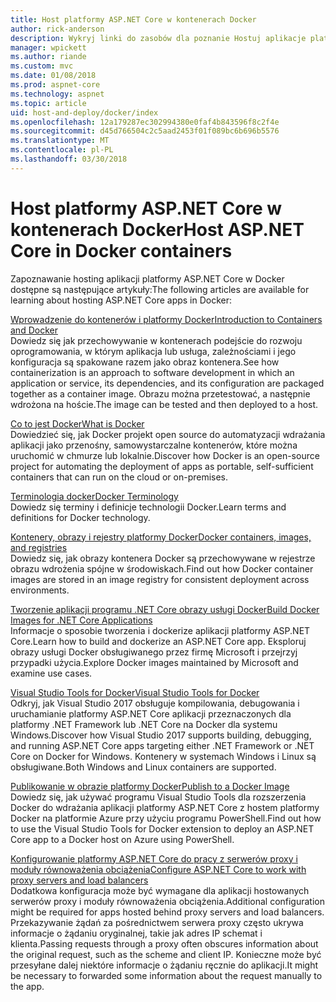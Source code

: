 ```yaml
---
title: Host platformy ASP.NET Core w kontenerach Docker
author: rick-anderson
description: Wykryj linki do zasobów dla poznanie Hostuj aplikacje platformy ASP.NET Core w kontenerach Docker.
manager: wpickett
ms.author: riande
ms.custom: mvc
ms.date: 01/08/2018
ms.prod: aspnet-core
ms.technology: aspnet
ms.topic: article
uid: host-and-deploy/docker/index
ms.openlocfilehash: 12a179287ec302994380e0faf4b843596f8c2f4e
ms.sourcegitcommit: d45d766504c2c5aad2453f01f089bc6b696b5576
ms.translationtype: MT
ms.contentlocale: pl-PL
ms.lasthandoff: 03/30/2018
---
```

# <a name="host-aspnet-core-in-docker-containers"></a><span data-ttu-id="f0bc4-103">Host platformy ASP.NET Core w kontenerach Docker</span><span class="sxs-lookup"><span data-stu-id="f0bc4-103">Host ASP.NET Core in Docker containers</span></span>

<span data-ttu-id="f0bc4-104">Zapoznawanie hosting aplikacji platformy ASP.NET Core w Docker dostępne są następujące artykuły:</span><span class="sxs-lookup"><span data-stu-id="f0bc4-104">The following articles are available for learning about hosting ASP.NET Core apps in Docker:</span></span>

[<span data-ttu-id="f0bc4-105">Wprowadzenie do kontenerów i platformy Docker</span><span class="sxs-lookup"><span data-stu-id="f0bc4-105">Introduction to Containers and Docker</span></span>](/dotnet/standard/microservices-architecture/container-docker-introduction/index)  
<span data-ttu-id="f0bc4-106">Dowiedz się jak przechowywanie w kontenerach podejście do rozwoju oprogramowania, w którym aplikacja lub usługa, zależnościami i jego konfiguracja są spakowane razem jako obraz kontenera.</span><span class="sxs-lookup"><span data-stu-id="f0bc4-106">See how containerization is an approach to software development in which an application or service, its dependencies, and its configuration are packaged together as a container image.</span></span> <span data-ttu-id="f0bc4-107">Obrazu można przetestować, a następnie wdrożona na hoście.</span><span class="sxs-lookup"><span data-stu-id="f0bc4-107">The image can be tested and then deployed to a host.</span></span>

[<span data-ttu-id="f0bc4-108">Co to jest Docker</span><span class="sxs-lookup"><span data-stu-id="f0bc4-108">What is Docker</span></span>](/dotnet/standard/microservices-architecture/container-docker-introduction/docker-defined)  
<span data-ttu-id="f0bc4-109">Dowiedzieć się, jak Docker projekt open source do automatyzacji wdrażania aplikacji jako przenośny, samowystarczalne kontenerów, które można uruchomić w chmurze lub lokalnie.</span><span class="sxs-lookup"><span data-stu-id="f0bc4-109">Discover how Docker is an open-source project for automating the deployment of apps as portable, self-sufficient containers that can run on the cloud or on-premises.</span></span>

[<span data-ttu-id="f0bc4-110">Terminologia docker</span><span class="sxs-lookup"><span data-stu-id="f0bc4-110">Docker Terminology</span></span>](/dotnet/standard/microservices-architecture/container-docker-introduction/docker-terminology)  
<span data-ttu-id="f0bc4-111">Dowiedz się terminy i definicje technologii Docker.</span><span class="sxs-lookup"><span data-stu-id="f0bc4-111">Learn terms and definitions for Docker technology.</span></span>

[<span data-ttu-id="f0bc4-112">Kontenery, obrazy i rejestry platformy Docker</span><span class="sxs-lookup"><span data-stu-id="f0bc4-112">Docker containers, images, and registries</span></span>](/dotnet/standard/microservices-architecture/container-docker-introduction/docker-containers-images-registries)  
<span data-ttu-id="f0bc4-113">Dowiedz się, jak obrazy kontenera Docker są przechowywane w rejestrze obrazu wdrożenia spójne w środowiskach.</span><span class="sxs-lookup"><span data-stu-id="f0bc4-113">Find out how Docker container images are stored in an image registry for consistent deployment across environments.</span></span>

[<span data-ttu-id="f0bc4-114">Tworzenie aplikacji programu .NET Core obrazy usługi Docker</span><span class="sxs-lookup"><span data-stu-id="f0bc4-114">Build Docker Images for .NET Core Applications</span></span>](/dotnet/articles/core/docker/building-net-docker-images)  
<span data-ttu-id="f0bc4-115">Informacje o sposobie tworzenia i dockerize aplikacji platformy ASP.NET Core.</span><span class="sxs-lookup"><span data-stu-id="f0bc4-115">Learn how to build and dockerize an ASP.NET Core app.</span></span> <span data-ttu-id="f0bc4-116">Eksploruj obrazy usługi Docker obsługiwanego przez firmę Microsoft i przejrzyj przypadki użycia.</span><span class="sxs-lookup"><span data-stu-id="f0bc4-116">Explore Docker images maintained by Microsoft and examine use cases.</span></span>

[<span data-ttu-id="f0bc4-117">Visual Studio Tools for Docker</span><span class="sxs-lookup"><span data-stu-id="f0bc4-117">Visual Studio Tools for Docker</span></span>](xref:host-and-deploy/docker/visual-studio-tools-for-docker)  
<span data-ttu-id="f0bc4-118">Odkryj, jak Visual Studio 2017 obsługuje kompilowania, debugowania i uruchamianie platformy ASP.NET Core aplikacji przeznaczonych dla platformy .NET Framework lub .NET Core na Docker dla systemu Windows.</span><span class="sxs-lookup"><span data-stu-id="f0bc4-118">Discover how Visual Studio 2017 supports building, debugging, and running ASP.NET Core apps targeting either .NET Framework or .NET Core on Docker for Windows.</span></span> <span data-ttu-id="f0bc4-119">Kontenery w systemach Windows i Linux są obsługiwane.</span><span class="sxs-lookup"><span data-stu-id="f0bc4-119">Both Windows and Linux containers are supported.</span></span>

[<span data-ttu-id="f0bc4-120">Publikowanie w obrazie platformy Docker</span><span class="sxs-lookup"><span data-stu-id="f0bc4-120">Publish to a Docker Image</span></span>](/azure/vs-azure-tools-docker-hosting-web-apps-in-docker)  
<span data-ttu-id="f0bc4-121">Dowiedz się, jak używać programu Visual Studio Tools dla rozszerzenia Docker do wdrażania aplikacji platformy ASP.NET Core z hostem platformy Docker na platformie Azure przy użyciu programu PowerShell.</span><span class="sxs-lookup"><span data-stu-id="f0bc4-121">Find out how to use the Visual Studio Tools for Docker extension to deploy an ASP.NET Core app to a Docker host on Azure using PowerShell.</span></span>

[<span data-ttu-id="f0bc4-122">Konfigurowanie platformy ASP.NET Core do pracy z serwerów proxy i moduły równoważenia obciążenia</span><span class="sxs-lookup"><span data-stu-id="f0bc4-122">Configure ASP.NET Core to work with proxy servers and load balancers</span></span>](xref:host-and-deploy/proxy-load-balancer)  
<span data-ttu-id="f0bc4-123">Dodatkowa konfiguracja może być wymagane dla aplikacji hostowanych serwerów proxy i moduły równoważenia obciążenia.</span><span class="sxs-lookup"><span data-stu-id="f0bc4-123">Additional configuration might be required for apps hosted behind proxy servers and load balancers.</span></span> <span data-ttu-id="f0bc4-124">Przekazywanie żądań za pośrednictwem serwera proxy często ukrywa informacje o żądaniu oryginalnej, takie jak adres IP schemat i klienta.</span><span class="sxs-lookup"><span data-stu-id="f0bc4-124">Passing requests through a proxy often obscures information about the original request, such as the scheme and client IP.</span></span> <span data-ttu-id="f0bc4-125">Konieczne może być przesyłane dalej niektóre informacje o żądaniu ręcznie do aplikacji.</span><span class="sxs-lookup"><span data-stu-id="f0bc4-125">It might be necessary to forwarded some information about the request manually to the app.</span></span>
